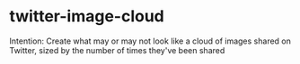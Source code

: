 # twitter-image-cloud
Intention: Create what may or may not look like a cloud of images shared on Twitter, sized by the number of times they've been shared

